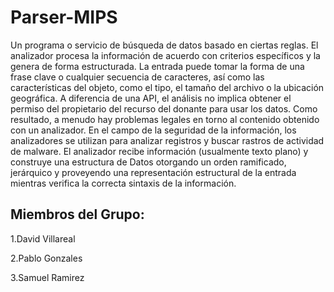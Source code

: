 # Parser-MIPS
Un programa o servicio de búsqueda de datos basado en ciertas reglas. El analizador procesa la información de acuerdo con criterios específicos y la genera de forma estructurada. La entrada puede tomar la forma de una frase clave o cualquier secuencia de caracteres, así como las características del objeto, como el tipo, el tamaño del archivo o la ubicación geográfica. 
A diferencia de una API, el análisis no implica obtener el permiso del propietario del recurso del donante para usar los datos. Como resultado, a menudo hay problemas legales en torno al contenido obtenido con un analizador. 
En el campo de la seguridad de la información, los analizadores se utilizan para analizar registros y buscar rastros de actividad de malware. 
El analizador recibe información (usualmente texto plano) y construye una estructura de Datos otorgando un orden ramificado, jerárquico y proveyendo una representación estructural de la entrada mientras verifica la correcta sintaxis de la información. 

## Miembros del Grupo:
1.David Villareal

2.Pablo Gonzales

3.Samuel Ramirez
